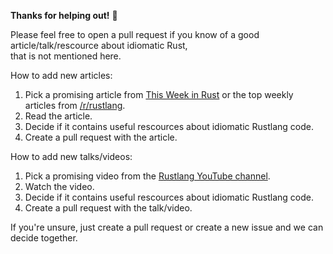 **Thanks for helping out!** :tada:

Please feel free to open a pull request if you know of a good article/talk/rescource about idiomatic Rust,  
that is not mentioned here.  

How to add new articles:

1. Pick a promising article from [This Week in Rust](https://this-week-in-rust.org/) or the top weekly articles from [/r/rustlang](https://www.reddit.com/r/rust/top/?t=week).
2. Read the article.
3. Decide if it contains useful rescources about idiomatic Rustlang code.
4. Create a pull request with the article.

How to add new talks/videos:

1. Pick a promising video from the [Rustlang YouTube channel](https://www.youtube.com/channel/UCaYhcUwRBNscFNUKTjgPFiA).
2. Watch the video.
3. Decide if it contains useful rescources about idiomatic Rustlang code.
4. Create a pull request with the talk/video.


If you're unsure, just create a pull request or create a new issue and we can decide together.
